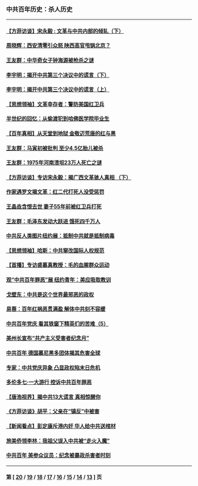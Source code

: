 ### 中共百年历史：杀人历史
---
#### [【方菲访谈】宋永毅 : 文革与中共内部的倾轧（下）](../../pages/nf1176106/n13486836.md?01160430) 
#### [周晓辉：西安清零引众怒 陕西高官甩锅北京？](../../pages/nf1176106/n13484627.md?01160430) 
#### [王友群：中华奇女子钟海源被枪杀之谜](../../pages/nf1176106/n13430555.md?01160430) 
#### [李宇明：揭开中共第三个决议中的谎言（下）](../../pages/nf1176106/n13389389.md?01160430) 
#### [李宇明：揭开中共第三个决议中的谎言（上）](../../pages/nf1176106/n13388697.md?01160430) 
#### [【思想领袖】文革幸存者：警防美国红卫兵](../../pages/nf1176106/n13339289.md?01160430) 
#### [半世纪的回忆：从偷渡犯到哈佛医学院毕业生](../../pages/nf1176106/n13345328.md?01160430) 
#### [【百年真相】从天堂到地狱 金敬迈荒唐的红与黑](../../pages/nf1176106/n13336995.md?01160430) 
#### [王友群：马寅初被批判 至少4.5亿胎儿被杀](../../pages/nf1176106/n13260313.md?01160430) 
#### [王友群：1975年河南溃坝23万人死亡之谜](../../pages/nf1176106/n13231576.md?01160430) 
#### [【方菲访谈】专访宋永毅：揭广西文革骇人真相 （下）](../../pages/nf1176106/n13209074.md?01160430) 
#### [作家遇罗文揭文革：红二代打死人没受惩罚](../../pages/nf1176106/n13205254.md?01160430) 
#### [王晶垚含恨去世 妻子55年前被红卫兵打死](../../pages/nf1176106/n13203590.md?01160430) 
#### [王友群：毛泽东发动大跃进 饿死四千万人](../../pages/nf1176106/n13177158.md?01160430) 
#### [中共反人类图片纽约展：抵制中共就是抵制病毒](../../pages/nf1176106/n13115371.md?01160430) 
#### [【思想领袖】哈斯：中共窜改国际人权规范](../../pages/nf1176106/n13053647.md?01160430) 
#### [【首播】专访盛慕真教授：毛的血腥群众运动](../../pages/nf1176106/n13091782.md?01160430) 
#### [观“中共百年罪恶”展 纽约青年：美应吸取教训](../../pages/nf1176106/n13085246.md?01160430) 
#### [戈壁东：中共是这个世界最邪恶的政权](../../pages/nf1176106/n13085641.md?01160430) 
#### [易蓉：百年红祸恶贯满盈 解体中共刻不容缓](../../pages/nf1176106/n13084455.md?01160430) 
#### [中共百年党庆 看其铁窗下精英们的苦难（5）](../../pages/nf1176106/n13076766.md?01160430) 
#### [美州长宣布“共产主义受害者纪念月”](../../pages/nf1176106/n13074024.md?01160430) 
#### [中共百年 德国慕尼黑多团体揭其危害全球](../../pages/nf1176106/n13068873.md?01160430) 
#### [专家：中共党庆异象 凸显政权陷末日危机](../../pages/nf1176106/n13067084.md?01160430) 
#### [多伦多七·一大游行 控诉中共百年罪恶](../../pages/nf1176106/n13062043.md?01160430) 
#### [【唐浩视界】揭中共13大谎言 真相惊醒你](../../pages/nf1176106/n13065208.md?01160430) 
#### [《方菲访谈》胡平：父亲在“镇反”中被害](../../pages/nf1176106/n13064114.md?01160430) 
#### [【新闻看点】彭定康斥港内奸 华人给中共送棺材](../../pages/nf1176106/n13064230.md?01160430) 
#### [旅美侨领李林：我祖父误入中共被“走火入魔”](../../pages/nf1176106/n13062777.md?01160430) 
#### [中共百年 美参众议员：纪念被暴政杀害者时刻](../../pages/nf1176106/n13063735.md?01160430) 

---
#### 第 [ [20](./20.md?01160430) / [19](./19.md?01160430) / [18](./18.md?01160430) / [17](./17.md?01160430) / [16](./16.md?01160430) / [15](./15.md?01160430) / [14](./14.md?01160430) / [13](./13.md?01160430) ] 页

